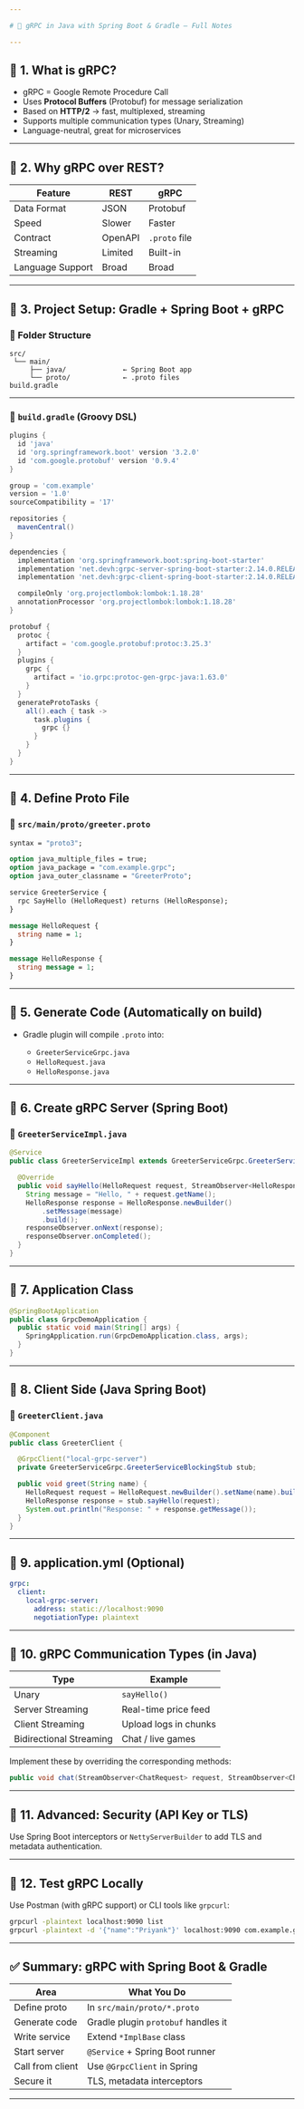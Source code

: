 ```yaml
---

# 📘 gRPC in Java with Spring Boot & Gradle — Full Notes

---
```


## 🔹 1. What is gRPC?

* gRPC = Google Remote Procedure Call
* Uses **Protocol Buffers** (Protobuf) for message serialization
* Based on **HTTP/2** → fast, multiplexed, streaming
* Supports multiple communication types (Unary, Streaming)
* Language-neutral, great for microservices

---

## 🔹 2. Why gRPC over REST?

| Feature          | REST    | gRPC          |
| ---------------- | ------- | ------------- |
| Data Format      | JSON    | Protobuf      |
| Speed            | Slower  | Faster        |
| Contract         | OpenAPI | `.proto` file |
| Streaming        | Limited | Built-in      |
| Language Support | Broad   | Broad         |

---

## 🔹 3. Project Setup: Gradle + Spring Boot + gRPC

### 📁 Folder Structure

```
src/
 └── main/
     ├── java/              ← Spring Boot app
     └── proto/             ← .proto files
build.gradle
```

---

### 🔧 `build.gradle` (Groovy DSL)

```groovy
plugins {
  id 'java'
  id 'org.springframework.boot' version '3.2.0'
  id 'com.google.protobuf' version '0.9.4'
}

group = 'com.example'
version = '1.0'
sourceCompatibility = '17'

repositories {
  mavenCentral()
}

dependencies {
  implementation 'org.springframework.boot:spring-boot-starter'
  implementation 'net.devh:grpc-server-spring-boot-starter:2.14.0.RELEASE'
  implementation 'net.devh:grpc-client-spring-boot-starter:2.14.0.RELEASE'

  compileOnly 'org.projectlombok:lombok:1.18.28'
  annotationProcessor 'org.projectlombok:lombok:1.18.28'
}

protobuf {
  protoc {
    artifact = 'com.google.protobuf:protoc:3.25.3'
  }
  plugins {
    grpc {
      artifact = 'io.grpc:protoc-gen-grpc-java:1.63.0'
    }
  }
  generateProtoTasks {
    all().each { task ->
      task.plugins {
        grpc {}
      }
    }
  }
}

```

---

## 🔹 4. Define Proto File

### 📄 `src/main/proto/greeter.proto`

```proto
syntax = "proto3";

option java_multiple_files = true;
option java_package = "com.example.grpc";
option java_outer_classname = "GreeterProto";

service GreeterService {
  rpc SayHello (HelloRequest) returns (HelloResponse);
}

message HelloRequest {
  string name = 1;
}

message HelloResponse {
  string message = 1;
}
```

---

## 🔹 5. Generate Code (Automatically on build)

* Gradle plugin will compile `.proto` into:

  * `GreeterServiceGrpc.java`
  * `HelloRequest.java`
  * `HelloResponse.java`

---

## 🔹 6. Create gRPC Server (Spring Boot)

### 📄 `GreeterServiceImpl.java`

```java
@Service
public class GreeterServiceImpl extends GreeterServiceGrpc.GreeterServiceImplBase {

  @Override
  public void sayHello(HelloRequest request, StreamObserver<HelloResponse> responseObserver) {
    String message = "Hello, " + request.getName();
    HelloResponse response = HelloResponse.newBuilder()
        .setMessage(message)
        .build();
    responseObserver.onNext(response);
    responseObserver.onCompleted();
  }
}
```

---

## 🔹 7. Application Class

```java
@SpringBootApplication
public class GrpcDemoApplication {
  public static void main(String[] args) {
    SpringApplication.run(GrpcDemoApplication.class, args);
  }
}
```

---

## 🔹 8. Client Side (Java Spring Boot)

### 📄 `GreeterClient.java`

```java
@Component
public class GreeterClient {

  @GrpcClient("local-grpc-server")
  private GreeterServiceGrpc.GreeterServiceBlockingStub stub;

  public void greet(String name) {
    HelloRequest request = HelloRequest.newBuilder().setName(name).build();
    HelloResponse response = stub.sayHello(request);
    System.out.println("Response: " + response.getMessage());
  }
}
```

---

## 🔹 9. application.yml (Optional)

```yaml
grpc:
  client:
    local-grpc-server:
      address: static://localhost:9090
      negotiationType: plaintext
```

---

## 🔹 10. gRPC Communication Types (in Java)

| Type                    | Example               |
| ----------------------- | --------------------- |
| Unary                   | `sayHello()`          |
| Server Streaming        | Real-time price feed  |
| Client Streaming        | Upload logs in chunks |
| Bidirectional Streaming | Chat / live games     |

Implement these by overriding the corresponding methods:

```java
public void chat(StreamObserver<ChatRequest> request, StreamObserver<ChatResponse> response) { ... }
```

---

## 🔹 11. Advanced: Security (API Key or TLS)

Use Spring Boot interceptors or `NettyServerBuilder` to add TLS and metadata authentication.

---

## 🧪 12. Test gRPC Locally

Use Postman (with gRPC support) or CLI tools like `grpcurl`:

```bash
grpcurl -plaintext localhost:9090 list
grpcurl -plaintext -d '{"name":"Priyank"}' localhost:9090 com.example.grpc.GreeterService/SayHello
```

---

## ✅ Summary: gRPC with Spring Boot & Gradle

| Area             | What You Do                         |
| ---------------- | ----------------------------------- |
| Define proto     | In `src/main/proto/*.proto`         |
| Generate code    | Gradle plugin `protobuf` handles it |
| Write service    | Extend `*ImplBase` class            |
| Start server     | `@Service` + Spring Boot runner     |
| Call from client | Use `@GrpcClient` in Spring         |
| Secure it        | TLS, metadata interceptors          |

---
